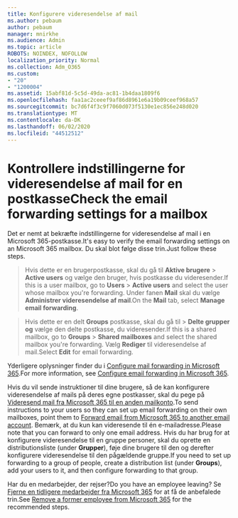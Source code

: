 ```yaml
---
title: Konfigurere videresendelse af mail
ms.author: pebaum
author: pebaum
manager: mnirkhe
ms.audience: Admin
ms.topic: article
ROBOTS: NOINDEX, NOFOLLOW
localization_priority: Normal
ms.collection: Adm_O365
ms.custom:
- "20"
- "1200004"
ms.assetid: 15abf81d-5c5d-49da-ac81-1b4daa1809f6
ms.openlocfilehash: faa1ac2ceeef9af86d8961e6a19b09ceef968a57
ms.sourcegitcommit: bc7d6f4f3c9f7060d073f5130e1ec856e248d020
ms.translationtype: MT
ms.contentlocale: da-DK
ms.lasthandoff: 06/02/2020
ms.locfileid: "44512512"
---
```

# <a name="check-the-email-forwarding-settings-for-a-mailbox"></a><span data-ttu-id="70f99-102">Kontrollere indstillingerne for videresendelse af mail for en postkasse</span><span class="sxs-lookup"><span data-stu-id="70f99-102">Check the email forwarding settings for a mailbox</span></span>

<span data-ttu-id="70f99-103">Det er nemt at bekræfte indstillingerne for videresendelse af mail i en Microsoft 365-postkasse.</span><span class="sxs-lookup"><span data-stu-id="70f99-103">It's easy to verify the email forwarding settings on an Microsoft 365 mailbox.</span></span> <span data-ttu-id="70f99-104">Du skal blot følge disse trin.</span><span class="sxs-lookup"><span data-stu-id="70f99-104">Just follow these steps.</span></span>
  
> <span data-ttu-id="70f99-105">Hvis dette er en brugerpostkasse, skal du gå til **Aktive brugere** \> **Active users** og vælge den bruger, hvis postkasse du videresender.</span><span class="sxs-lookup"><span data-stu-id="70f99-105">If this is a user mailbox, go to **Users** \> **Active users** and select the user whose mailbox you're forwarding.</span></span> <span data-ttu-id="70f99-106">Under fanen **Mail** skal du vælge **Administrer videresendelse af mail**.</span><span class="sxs-lookup"><span data-stu-id="70f99-106">On the **Mail** tab, select **Manage email forwarding**.</span></span>

> <span data-ttu-id="70f99-107">Hvis dette er en delt **Groups** postkasse, skal du gå til \> **Delte grupper og** vælge den delte postkasse, du videresender.</span><span class="sxs-lookup"><span data-stu-id="70f99-107">If this is a shared mailbox, go to **Groups** \> **Shared mailboxes** and select the shared mailbox you're forwarding.</span></span> <span data-ttu-id="70f99-108">Vælg **Rediger** til videresendelse af mail.</span><span class="sxs-lookup"><span data-stu-id="70f99-108">Select **Edit** for email forwarding.</span></span>

<span data-ttu-id="70f99-109">Yderligere oplysninger finder du i [Configure mail forwarding in Microsoft 365](https://docs.microsoft.com/microsoft-365/admin/email/configure-email-forwarding).</span><span class="sxs-lookup"><span data-stu-id="70f99-109">For more information, see [Configure email forwarding in Microsoft 365](https://docs.microsoft.com/microsoft-365/admin/email/configure-email-forwarding).</span></span>
  
<span data-ttu-id="70f99-110">Hvis du vil sende instruktioner til dine brugere, så de kan konfigurere videresendelse af mails på deres egne postkasser, skal du pege på [Videresend mail fra Microsoft 365 til en anden mailkonto](https://support.office.com/article/Forward-email-from-Office-365-to-another-email-account-1ed4ee1e-74f8-4f53-a174-86b748ff6a0e).</span><span class="sxs-lookup"><span data-stu-id="70f99-110">To send instructions to your users so they can set up email forwarding on their own mailboxes, point them to [Forward email from Microsoft 365 to another email account](https://support.office.com/article/Forward-email-from-Office-365-to-another-email-account-1ed4ee1e-74f8-4f53-a174-86b748ff6a0e).</span></span> <span data-ttu-id="70f99-111">Bemærk, at du kun kan videresende til én e-mailadresse.</span><span class="sxs-lookup"><span data-stu-id="70f99-111">Please note that you can forward to only one email address.</span></span> <span data-ttu-id="70f99-112">Hvis du har brug for at konfigurere videresendelse til en gruppe personer, skal du oprette en distributionsliste (under **Grupper**), føje dine brugere til den og derefter konfigurere videresendelse til den pågældende gruppe.</span><span class="sxs-lookup"><span data-stu-id="70f99-112">If you need to set up forwarding to a group of people, create a distribution list (under **Groups**), add your users to it, and then configure forwarding to that group.</span></span>
  
<span data-ttu-id="70f99-113">Har du en medarbejder, der rejser?</span><span class="sxs-lookup"><span data-stu-id="70f99-113">Do you have an employee leaving?</span></span> <span data-ttu-id="70f99-114">Se [Fjerne en tidligere medarbejder fra Microsoft 365](https://docs.microsoft.com/microsoft-365/admin/add-users/remove-former-employee) for at få de anbefalede trin.</span><span class="sxs-lookup"><span data-stu-id="70f99-114">See [Remove a former employee from Microsoft 365](https://docs.microsoft.com/microsoft-365/admin/add-users/remove-former-employee) for the recommended steps.</span></span>